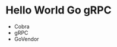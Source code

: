 <hidden cmd="git push https://rms1000watt@github.com/rms1000watt/hello-world-go-gr
pc.git master:master"/>
# Hello World Go gRPC

- Cobra
- gRPC
- GoVendor